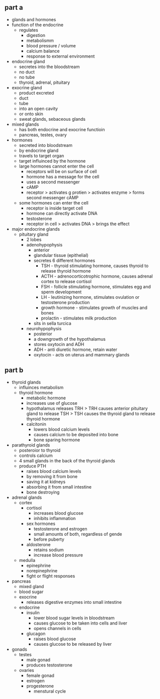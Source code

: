 ## part a
- glands and hormones
- function of the endocrine
  - regulates
    - digestion
    - metabolismm
    - blood pressure / volume
    - calcium balance
    - response to external environment
- endocrine gland
  - secretes into the bloodstream
  - no duct
  - no tube
  - thyroid, adrenal, pituitary
- exocrine gland
  - product excreted 
  - duct
  - tube
  - into an open cavity
  - or onto skin
  - sweat glands, sebaceous glands
- mixed glands
  - has both endocrine and exocrine functioin
  - pancreas, testes, ovary
- hormones
  - secreted into bloodstream
  - by endocrine gland
  - travels to target organ
  - target influinced by the hormone
  - large hormones cannot enter the cell
    - receptors will be on surface of cell
    - hormone has a message for the cell
    - uses a second messenger
    - cAMP
    - receptor > activates g protien > activates enzyme > forms second messenger cAMP
  - some hormones can enter the cell
    - receptor is inside target cell
    - hormone can directly activate DNA
    - testosterone
    - receptor in cell > activates DNA > brings the effect
- major endocrine glands
  - pituitary gland
    - 2 lobes
    - adenohypophysis
      - anterior
      - glandular tissue (epithelial)
      - secretes 6 different hormones
        - TSH - thyroid stimulating hormone, causes thyroid to release thyroid hormone
        - ACTH - adrenocorticotrophic hormone, causes adrenal cortex to release cortisol
        - FSH - follicle stimulating hormone, stimulates egg and sperm development
        - LH - leutinizing hormone, stimulates ovulation or testosterone production
        - growth hormone - stimulates growth of muscles and bones
        - prolactin - stimulates milk production
      - sits in sella turcica
    - neurohypophysis
      - posterior
      - a downgrowth of the hypothalamus
      - stores oxytocin and ADH 
      - ADH - anti diuretic hormone, retain water
      - oxytocin - acts on uterus and mammary glands
## part b
  - thyroid glands
    - influinces metabolism
    - thyroid hormone
      - metabolic hormone
      - increases use of glucose
      - hypothalamus releases TRH > TRH causes anterior pituitary gland to release TSH > TSH causes the thyroid gland to release thyroid hormone
      - calcitonin
        - lowers blood calcium levels
        - causes calcium to be deposited into bone
        - bone sparing hormone
  - parathyroid glands
    - posteroior to thyroid
    - controls calcium
    - 4 small glands in the back of the thyroid glands
    - produce PTH
      - raises blood calcium levels
      - by removing it from bone
      - saving it at kidneys
      - absorbing it from small intestine
      - bone destroying
  - adrenal glands
    - cortex
      - cortisol
        - increases blood glucose
        - inhibits inflammation
      - sex hormones
        - testosterone and estrogen
        - small amounts of both, regardless of gende
        - before puberty
      - aldosterone
        - retains sodium
        - increase blood pressure
    - medulla
      - epinephrine
      - norepinephrine
      - fight or flight responses
  - pancreas
    - mixed gland
    - blood sugar
    - exocrine
      - releases digestive enzymes into small intestine
    - endocrine
      - insulin
        - lower blood sugar levels in bloodstream
        - causes glucose to be taken into cells and liver
        - opens channels in cells
      - glucagon
        - raises blood glucose
        - causes glucose to be released by liver
  - gonads
    - testes
      - male gonad
      - produces testosterone
    - ovaries
      - female gonad
      - estrogen
      - progesterone
        - menstural cycle